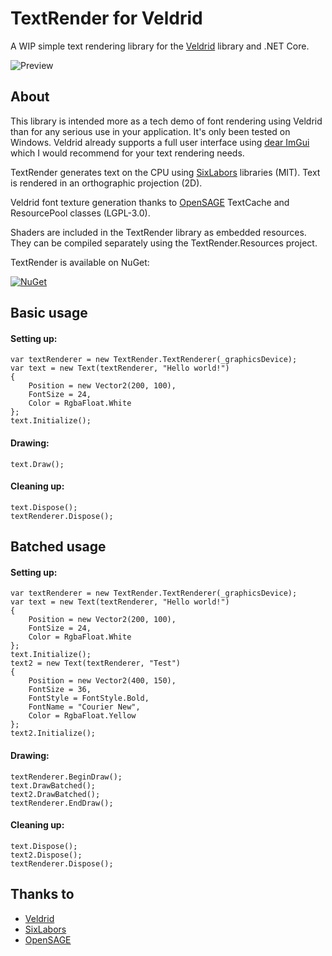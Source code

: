 # TextRender for Veldrid

A WIP simple text rendering library for the [Veldrid](https://github.com/mellinoe/veldrid) library and .NET Core.

![Preview](https://github.com/drogoganor/TextRender/blob/master/images/Example.png)

## About

This library is intended more as a tech demo of font rendering using Veldrid than for any serious use in your application. It's only been tested on Windows. Veldrid already supports a full user interface using [dear ImGui](https://github.com/ocornut/imgui) which I would recommend for your text rendering needs.

TextRender generates text on the CPU using [SixLabors](https://github.com/SixLabors) libraries (MIT). Text is rendered in an orthographic projection (2D).

Veldrid font texture generation thanks to [OpenSAGE](https://github.com/OpenSAGE/OpenSAGE) TextCache and ResourcePool classes (LGPL-3.0).

Shaders are included in the TextRender library as embedded resources. They can be compiled separately using the TextRender.Resources project.

TextRender is available on NuGet:

[![NuGet](https://img.shields.io/nuget/v/TextRender.svg)](https://www.nuget.org/packages/TextRender)

## Basic usage

#### Setting up:

```
var textRenderer = new TextRender.TextRenderer(_graphicsDevice);
var text = new Text(textRenderer, "Hello world!")
{
	Position = new Vector2(200, 100),
	FontSize = 24,
	Color = RgbaFloat.White
};
text.Initialize();
```

#### Drawing:

```
text.Draw();
```

#### Cleaning up:

```
text.Dispose();
textRenderer.Dispose();
```

## Batched usage

#### Setting up:

```
var textRenderer = new TextRender.TextRenderer(_graphicsDevice);
var text = new Text(textRenderer, "Hello world!")
{
	Position = new Vector2(200, 100),
	FontSize = 24,
	Color = RgbaFloat.White
};
text.Initialize();
text2 = new Text(textRenderer, "Test")
{
	Position = new Vector2(400, 150),
	FontSize = 36,
	FontStyle = FontStyle.Bold,
	FontName = "Courier New",
	Color = RgbaFloat.Yellow
};
text2.Initialize();
```

#### Drawing:

```
textRenderer.BeginDraw();
text.DrawBatched();
text2.DrawBatched();
textRenderer.EndDraw();
```

#### Cleaning up:

```
text.Dispose();
text2.Dispose();
textRenderer.Dispose();
```

## Thanks to

  * [Veldrid](https://github.com/mellinoe/veldrid)
  * [SixLabors](https://github.com/SixLabors)
  * [OpenSAGE](https://github.com/OpenSAGE/OpenSAGE)